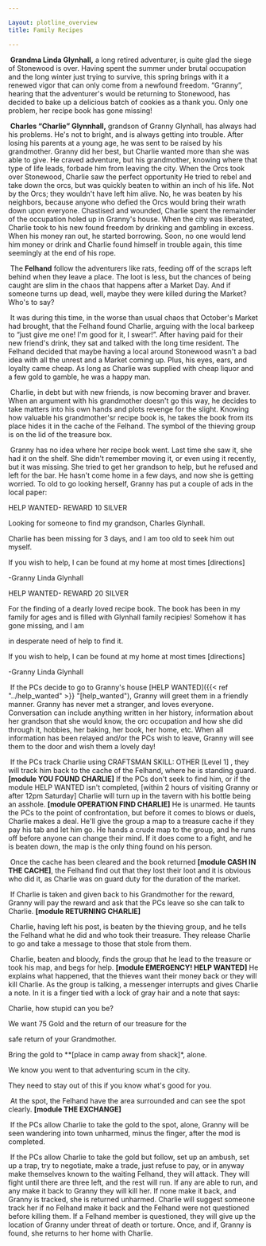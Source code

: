 ```yaml
---

Layout: plotline_overview
title: Family Recipes

---
```


​	**Grandma Linda Glynhall,** a long retired adventurer, is quite glad the siege of Stonewood is over. Having spent the summer under brutal occupation and the long winter just trying to survive, this spring brings with it a renewed vigor that can only come from a newfound freedom. “Granny”, hearing that the adventurer's would be returning to Stonewood, has decided to bake up a delicious batch of cookies as a thank you. Only one problem, her recipe book has gone missing!

​	**Charles “Charlie” Glynnhall,** grandson of Granny Glynhall, has always had his problems. He's not to bright, and is always getting into trouble. After losing his parents at a young age, he was sent to be raised by his grandmother. Granny did her best, but Charlie wanted more than she was able to give. He craved adventure, but his grandmother, knowing where that type of life leads, forbade him from leaving the city. When the Orcs took over Stonewood, Charlie saw the perfect opportunity He tried to rebel and take down the orcs, but was quickly beaten to within an inch of his life. Not by the Orcs; they wouldn't have left him alive. No, he was beaten by his neighbors, because anyone who defied the Orcs would bring their wrath down upon everyone. Chastised and wounded, Charlie spent the remainder of the occupation holed up in Granny's house. When the city was liberated, Charlie took to his new found freedom by drinking and gambling in excess. When his money ran out, he started borrowing. Soon, no one would lend him money or drink and Charlie found himself in trouble again, this time seemingly at the end of his rope.

​	The **Felhand** follow the adventurers like rats, feeding off of the scraps left behind when they leave a place. The loot is less, but the chances of being caught are slim in the chaos that happens after a Market Day. And if someone turns up dead, well, maybe they were killed during the Market? Who's to say? 

​	It was during this time, in the worse than usual chaos that October's Market had brought, that the Felhand found Charlie, arguing with the local barkeep to “just give me one! I'm good for it, I swear!”. After having paid for their new friend's drink, they sat and talked with the long time resident. The Felhand decided that maybe having a local around Stonewood wasn't a bad idea with all the unrest and a Market coming up. Plus, his eyes, ears, and loyalty came cheap. As long as Charlie was supplied with cheap liquor and a few gold to gamble, he was a happy man. 

​	Charlie, in debt but with new friends, is now becoming braver and braver. When an argument with his grandmother doesn't go this way, he decides to take matters into his own hands and plots revenge for the slight. Knowing how valuable his grandmother'sr recipe book is, he takes the book from its place hides it in the cache of the Felhand. The symbol of the thieving group is on the lid of the treasure box.

​	Granny has no idea where her recipe book went. Last time she saw it, she had it on the shelf. She didn't remember moving it, or even using it recently, but it was missing. She tried to get her grandson to help, but he refused and left for the bar. He hasn't come home in a few days, and now she is getting worried. To old to go looking herself, Granny has put a couple of ads in the local paper:

HELP WANTED- REWARD 10 SILVER

Looking for someone to find my grandson, Charles Glynhall. 

Charlie has been missing for 3 days, and I am too old to seek him out myself.

If you wish to help, I can be found at my home at most times [directions]

-Granny Linda Glynhall

HELP WANTED- REWARD 20 SILVER

For the finding of a dearly loved recipe book. The book has been in my family for ages and is filled with Glynhall family recipies! Somehow it has gone missing, and I am

in desperate need of help to find it. 

If you wish to help, I can be found at my home at most times [directions]

-Granny Linda Glynhall

​	If the PCs decide to go to Granny's house  [HELP WANTED]({{< ref "../help_wanted" >}} "[help_wanted"), Granny will greet them in a friendly manner. Granny has never met a stranger, and loves everyone. Conversation can include anything written in her history, information about her grandson that she would know, the orc occupation and how she did through it, hobbies, her baking, her book, her home, etc. When all information has been relayed and/or the PCs wish to leave, Granny will see them to the door and wish them a lovely day!

​	If the PCs track Charlie using CRAFTSMAN SKILL: OTHER [Level 1] , they will track him back to the cache of the Felhand, where he is standing guard. **[module YOU FOUND CHARLIE]** If the PCs don't seek to find him, or if the module HELP WANTED isn't completed, [within 2 hours of visiting Granny or after 12pm Saturday] Charlie will turn up in the tavern with his bottle being an asshole. **[module OPERATION FIND CHARLIE]** He is unarmed. He taunts the PCs to the point of confrontation, but before it comes to blows or duels, Charlie makes a deal. He'll give the group a map to a treasure cache if they pay his tab and let him go. He hands a crude map to the group, and he runs off before anyone can change their mind. If it does come to a fight, and he is beaten down, the map is the only thing found on his person.

​	Once the cache has been cleared and the book returned **[module CASH IN THE CACHE]**, the Felhand find out that they lost their loot and it is obvious who did it, as Charlie was on guard duty for the duration of the market. 

​	If Charlie is taken and given back to his Grandmother for the reward, Granny will pay the reward and ask that the PCs leave so she can talk to Charlie. **[module RETURNING CHARLIE]**

​	Charlie, having left his post, is beaten by the thieving group, and he tells the Felhand what he did and who took their treasure. They release Charlie to go and take a message to those that stole from them. 

​	Charlie, beaten and bloody, finds the group that he lead to the treasure or took his map, and begs for help. **[module EMERGENCY! HELP WANTED]** He explains what happened, that the thieves want their money back or they will kill Charlie. As the group is talking, a messenger interrupts and gives Charlie a note. In it is a finger tied with a lock of gray hair and a note that says:

Charlie, how stupid can you be? 

We want 75 Gold and the return of our treasure for the

safe return of your Grandmother.

Bring the gold to **[place in camp away from shack]*, alone.

We know you went to that adventuring scum in the city.

They need to stay out of this if you know what's good for you.



​	At the spot, the Felhand have the area surrounded and can see the spot clearly. **[module THE EXCHANGE]**

​	If the PCs allow Charlie to take the gold to the spot, alone, Granny will be seen wandering into town unharmed, minus the finger, after the mod is completed. 

​	If the PCs allow Charlie to take the gold but follow, set up an ambush, set up a trap, try to negotiate, make a trade, just refuse to pay, or in anyway make themselves known to the waiting Felhand, they will attack. They will fight until there are three left, and the rest will run. If any are able to run, and any make it back to Granny they will kill her. If none make it back, and Granny is tracked, she is returned unharmed. Charlie will suggest someone track her if no Felhand make it back and the Felhand were not questioned before killing them. If a Felhand member is questioned, they will give up the location of Granny under threat of death or torture. Once, and if, Granny is found, she returns to her home with Charlie.





